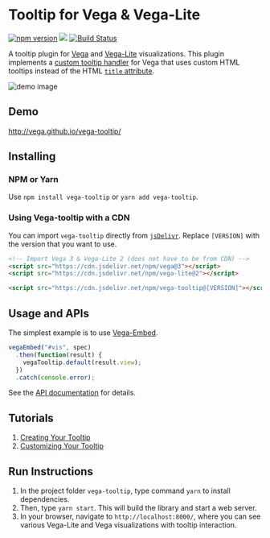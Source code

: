 # Tooltip for Vega & Vega-Lite
[![npm version](https://img.shields.io/npm/v/vega-tooltip.svg)](https://www.npmjs.com/package/vega-tooltip)
[![](https://data.jsdelivr.com/v1/package/npm/vega-tooltip/badge)](https://www.jsdelivr.com/package/npm/vega-tooltip)
[![Build Status](https://travis-ci.org/vega/vega-tooltip.svg?branch=master)](https://travis-ci.org/vega/vega-tooltip)

A tooltip plugin for [Vega](http://vega.github.io/vega/) and [Vega-Lite](https://vega.github.io/vega-lite/) visualizations. This plugin implements a [custom tooltip handler](https://vega.github.io/vega/docs/api/view/#view_tooltip) for Vega that uses custom HTML tooltips instead of the HTML [`title` attribute](https://developer.mozilla.org/en-US/docs/Web/API/HTMLElement/title).

![demo image](demo.png "a tooltip for a Vega-Lite scatterplot")

## Demo

http://vega.github.io/vega-tooltip/

## Installing

### NPM or Yarn

Use `npm install vega-tooltip` or `yarn add vega-tooltip`.

### Using Vega-tooltip with a CDN

You can import `vega-tooltip` directly from [`jsDelivr`](https://www.jsdelivr.com/package/npm/vega-tooltip). Replace `[VERSION]` with the version that you want to use.

```html
<!-- Import Vega 3 & Vega-Lite 2 (does not have to be from CDN) -->
<script src="https://cdn.jsdelivr.net/npm/vega@3"></script>
<script src="https://cdn.jsdelivr.net/npm/vega-lite@2"></script>

<script src="https://cdn.jsdelivr.net/npm/vega-tooltip@[VERSION]"></script>
```

## Usage and APIs

The simplest example is to use [Vega-Embed](https://github.com/vega/vega-embed). 

```js
vegaEmbed("#vis", spec)
  .then(function(result) {
    vegaTooltip.default(result.view);
  })
  .catch(console.error);
```

See the [API documentation](docs/APIs.md) for details.

## Tutorials

1. [Creating Your Tooltip](docs/creating_your_tooltip.md)
2. [Customizing Your Tooltip](docs/customizing_your_tooltip.md)

## Run Instructions

1. In the project folder `vega-tooltip`, type command `yarn` to install dependencies.
2. Then, type `yarn start`. This will build the library and start a web server.
3. In your browser, navigate to `http://localhost:8000/`, where you can see various Vega-Lite and Vega visualizations with tooltip interaction.
